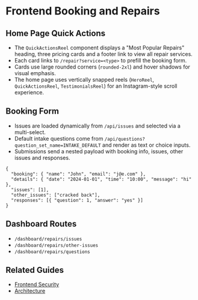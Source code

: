# Frontend Booking and Repairs

## Home Page Quick Actions

- The `QuickActionsReel` component displays a "Most Popular Repairs" heading,
  three pricing cards and a footer link to view all repair services.
- Each card links to `/repair?service=<type>` to prefill the booking form.
- Cards use large rounded corners (`rounded-2xl`) and hover shadows for visual emphasis.
- The home page uses vertically snapped reels (`HeroReel`, `QuickActionsReel`,
  `TestimonialsReel`) for an Instagram-style scroll experience.

## Booking Form

- Issues are loaded dynamically from `/api/issues` and selected via a multi-select.
- Default intake questions come from `/api/questions?question_set_name=INTAKE_DEFAULT` and render as text or choice inputs.
- Submissions send a nested payload with booking info, issues, other issues and responses.

```
{
  "booking": { "name": "John", "email": "j@e.com" },
  "details": { "date": "2024-01-01", "time": "10:00", "message": "hi" },
  "issues": [1],
  "other_issues": ["cracked back"],
  "responses": [{ "question": 1, "answer": "yes" }]
}
```

## Dashboard Routes

- `/dashboard/repairs/issues`
- `/dashboard/repairs/other-issues`
- `/dashboard/repairs/questions`

## Related Guides

- [Frontend Security](SECURITY.md)
- [Architecture](ARCHITECTURE.md)
